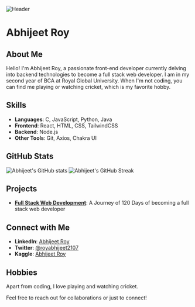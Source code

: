 ![Header](https://github.com/abhijeetroyyy/banner-image-url)

# Abhijeet Roy

## About Me
Hello! I'm Abhijeet Roy, a passionate front-end developer currently delving into backend technologies to become a full stack web developer. I am in my second year of BCA at Royal Global University. When I'm not coding, you can find me playing or watching cricket, which is my favorite hobby.

## Skills
- **Languages**: C, JavaScript, Python, Java
- **Frontend**: React, HTML, CSS, TailwindCSS
- **Backend**: Node.js
- **Other Tools**: Git, Axios, Chakra UI

## GitHub Stats
![Abhijeet's GitHub stats](https://github-readme-stats.vercel.app/api?username=abhijeetroyyy&show_icons=true&theme=radical)
![Abhijeet's GitHub Streak](https://github-readme-streak-stats.herokuapp.com/?user=abhijeetroyyy&theme=radical)

## Projects
- **[Full Stack Web Development](https://github.com/abhijeetroyyy/Full-Stack-Web-Development)**: A Journey of 120 Days of becoming a full stack web developer

## Connect with Me
- **LinkedIn**: [Abhijeet Roy]([https://www.linkedin.com/in/abhijeet-roy-104496240](https://www.linkedin.com/in/abhijeet-roy123/))
- **Twitter**: [@royabhijeet2107](https://twitter.com/royabhijeet2107)
- **Kaggle**: [Abhijeet Roy](https://www.kaggle.com/abhijeetroy2107)

## Hobbies
Apart from coding, I love playing and watching cricket.

Feel free to reach out for collaborations or just to connect!
